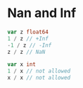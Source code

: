 # Nan and Inf

```go
var z float64
1 / z // +Inf
-1 / z // -Inf
z / z // NaN

var x int
1 / x // not allowed
x / x // not allowed
```
